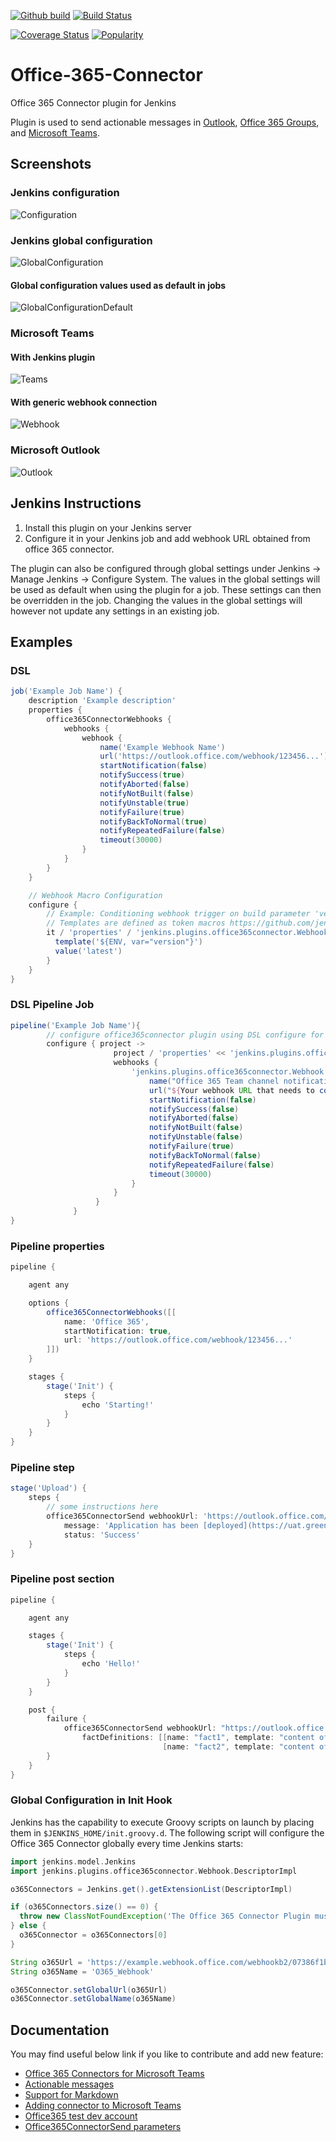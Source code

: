 [![Github build](https://github.com/jenkinsci/office-365-connector-plugin/actions/workflows/build.yml/badge.svg?branch=master)](https://github.com/jenkinsci/office-365-connector-plugin/actions/workflows/build.yml)
[![Build Status](https://ci.jenkins.io/job/Plugins/job/office-365-connector-plugin/job/master/badge/icon)](https://ci.jenkins.io/job/Plugins/job/office-365-connector-plugin/job/master/)

[![Coverage Status](https://codecov.io/gh/jenkinsci/office-365-connector-plugin/branch/master/graph/badge.svg)](https://codecov.io/github/jenkinsci/office-365-connector-plugin)
[![Popularity](https://img.shields.io/jenkins/plugin/i/Office-365-Connector.svg)](https://plugins.jenkins.io/Office-365-Connector)


# Office-365-Connector

Office 365 Connector plugin for Jenkins

Plugin is used to send actionable messages in [Outlook](http://outlook.com), [Office 365 Groups](https://support.office.com/article/Learn-about-Office-365-Groups-b565caa1-5c40-40ef-9915-60fdb2d97fa2), and [Microsoft Teams](https://products.office.com/microsoft-teams/group-chat-software).

## Screenshots

### Jenkins configuration

![Configuration](https://github.com/jenkinsci/office-365-connector-plugin/raw/master/.README/config.png)

### Jenkins global configuration

![GlobalConfiguration](.README/globalconfig.png?raw=true)

#### Global configuration values used as default in jobs

![GlobalConfigurationDefault](.README/globalconfigdefault.png?raw=true)

### Microsoft Teams

#### With Jenkins plugin

![Teams](https://github.com/jenkinsci/office-365-connector-plugin/raw/master/.README/teams.png)

#### With generic webhook connection

![Webhook](https://github.com/jenkinsci/office-365-connector-plugin/raw/master/.README/webhook.png)

### Microsoft Outlook

![Outlook](https://github.com/jenkinsci/office-365-connector-plugin/raw/master/.README/outlook.png)

## Jenkins Instructions

1. Install this plugin on your Jenkins server
2. Configure it in your Jenkins job and add webhook URL obtained from office 365 connector.

The plugin can also be configured through global settings under Jenkins -> Manage Jenkins -> Configure System.
The values in the global settings will be used as default when using the plugin for a job.
These settings can then be overridden in the job. Changing the values in the global settings will however not
update any settings in an existing job.

## Examples

### DSL

```groovy
job('Example Job Name') {
    description 'Example description'
    properties {
        office365ConnectorWebhooks {
            webhooks {
                webhook {
                    name('Example Webhook Name')
                    url('https://outlook.office.com/webhook/123456...')
                    startNotification(false)
                    notifySuccess(true)
                    notifyAborted(false)
                    notifyNotBuilt(false)
                    notifyUnstable(true)
                    notifyFailure(true)
                    notifyBackToNormal(true)
                    notifyRepeatedFailure(false)
                    timeout(30000)
                }
            }
        }
    }

    // Webhook Macro Configuration
    configure {
        // Example: Conditioning webhook trigger on build parameter 'version' being equal to 'latest'
        // Templates are defined as token macros https://github.com/jenkinsci/token-macro-plugin
        it / 'properties' / 'jenkins.plugins.office365connector.WebhookJobProperty' / 'webhooks' / 'jenkins.plugins.office365connector.Webhook' / 'macros' << 'jenkins.plugins.office365connector.model.Macro' {
          template('${ENV, var="version"}')
          value('latest')
        }
    }
}
```
### DSL Pipeline Job

```groovy
pipeline('Example Job Name'){
        // configure office365connector plugin using DSL configure for flow-definition
        configure { project ->
                       project / 'properties' << 'jenkins.plugins.office365connector.WebhookJobProperty' {
                       webhooks {
                           'jenkins.plugins.office365connector.Webhook' {
                               name("Office 365 Team channel notifications")
                               url("${Your webhook URL that needs to configure ( teams channel / outlook )}")
                               startNotification(false)
                               notifySuccess(false)
                               notifyAborted(false)
                               notifyNotBuilt(false)
                               notifyUnstable(false)
                               notifyFailure(true)
                               notifyBackToNormal(false)
                               notifyRepeatedFailure(false)
                               timeout(30000)
                           }
                       }
                   }
              }
}
```



### Pipeline properties

```groovy
pipeline {

    agent any

    options {
        office365ConnectorWebhooks([[
            name: 'Office 365',
            startNotification: true,
            url: 'https://outlook.office.com/webhook/123456...'
        ]])
    }

    stages {
        stage('Init') {
            steps {
                echo 'Starting!'
            }
        }
    }
}
```

### Pipeline step

```groovy
stage('Upload') {
    steps {
        // some instructions here
        office365ConnectorSend webhookUrl: 'https://outlook.office.com/webhook/123456...',
            message: 'Application has been [deployed](https://uat.green.biz)',
            status: 'Success'
    }
}
```

### Pipeline post section

```groovy
pipeline {

    agent any

    stages {
        stage('Init') {
            steps {
                echo 'Hello!'
            }
        }
    }

    post {
        failure {
            office365ConnectorSend webhookUrl: "https://outlook.office.com/webhook/123456...",
                factDefinitions: [[name: "fact1", template: "content of fact1"],
                                  [name: "fact2", template: "content of fact2"]]
        }
    }
}
```

### Global Configuration in Init Hook

Jenkins has the capability to execute Groovy scripts on launch by placing them in `$JENKINS_HOME/init.groovy.d`.
The following script will configure the Office 365 Connector globally every time Jenkins starts:

```groovy
import jenkins.model.Jenkins
import jenkins.plugins.office365connector.Webhook.DescriptorImpl

o365Connectors = Jenkins.get().getExtensionList(DescriptorImpl)

if (o365Connectors.size() == 0) {
  throw new ClassNotFoundException('The Office 365 Connector Plugin must be installed to be configured')
} else {
  o365Connector = o365Connectors[0]
}

String o365Url = 'https://example.webhook.office.com/webhookb2/07386f1b-1bc6-499f-ab7f-c9cf5e530cad@8f83d7b1-53ef-4906-a98e-9b8c4c3405b6/appId/852d8dec9176427b91f3658afb9e2513/9116b5aa-2a47-4248-88c2-41ef7340c222'
String o365Name = 'O365_Webhook'

o365Connector.setGlobalUrl(o365Url)
o365Connector.setGlobalName(o365Name)
```

## Documentation

You may find useful below link if you like to contribute and add new feature:

- [Office 365 Connectors for Microsoft Teams](https://docs.microsoft.com/microsoftteams/platform/concepts/connectors/connectors)
- [Actionable messages](https://docs.microsoft.com/outlook/actionable-messages/)
- [Support for Markdown](https://docs.microsoft.com/flow/approvals-markdown-support)
- [Adding connector to Microsoft Teams](https://docs.microsoft.com/microsoftteams/platform/concepts/connectors/connectors-using)
- [Office365 test dev account](https://developer.microsoft.com/office/dev-program)
- [Office365ConnectorSend parameters](https://jenkins.io/doc/pipeline/steps/Office-365-Connector/)

